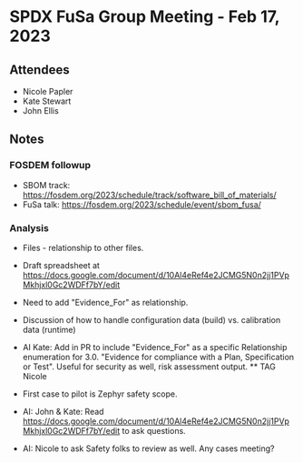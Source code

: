 # SPDX FuSa Group Meeting - Feb 17, 2023
## Attendees
* Nicole Papler
* Kate Stewart
* John Ellis

## Notes
### FOSDEM followup
* SBOM track: https://fosdem.org/2023/schedule/track/software_bill_of_materials/
* FuSa talk:  https://fosdem.org/2023/schedule/event/sbom_fusa/

### Analysis
* Files - relationship to other files. 
* Draft spreadsheet at https://docs.google.com/document/d/10Al4eRef4e2JCMG5N0n2jj1PVpMkhjxl0Gc2WDFf7bY/edit
* Need to add "Evidence_For" as relationship.
* Discussion of how to handle configuration data (build) vs. calibration data (runtime)  
* AI Kate:  Add in PR to include "Evidence_For" as a specific Relationship enumeration for 3.0.   "Evidence for compliance with a Plan, Specification or Test".   Useful for security as well,  risk assessment output.   ** TAG Nicole 

* First case to pilot is Zephyr safety scope.

* AI: John & Kate:  Read https://docs.google.com/document/d/10Al4eRef4e2JCMG5N0n2jj1PVpMkhjxl0Gc2WDFf7bY/edit to ask questions.
* AI: Nicole to ask Safety folks to review as well.   Any cases meeting? 
